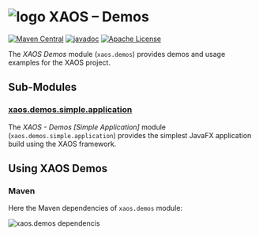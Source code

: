 # ![logo](https://github.com/ESSICS/XAOS/blob/master/doc/logo-small.png) XAOS – Demos

<!-- [![Sonatype Nexus (Snapshots)](https://img.shields.io/nexus/s/https/oss.sonatype.org/se.europeanspallationsource/xaos.demos.svg)](https://oss.sonatype.org/content/repositories/snapshots/se/europeanspallationsource/xaos.demos/) -->
[![Maven Central](https://img.shields.io/maven-central/v/se.europeanspallationsource/xaos.demos.svg)](https://repo1.maven.org/maven2/se/europeanspallationsource/xaos.demos)
[![javadoc](https://www.javadoc.io/badge/se.europeanspallationsource/xaos.demos.svg)](https://www.javadoc.io/doc/se.europeanspallationsource/xaos.demos)
[![Apache License](https://img.shields.io/badge/license-Apache%20License%202.0-yellow.svg)](http://www.apache.org/licenses/LICENSE-2.0)

The _XAOS Demos_ module (`xaos.demos`) provides demos and usage examples for the
XAOS project.


## Sub-Modules


### [xaos.demos.simple.application](https://github.com/ESSICS/XAOS/tree/master/xaos.demos.simple.application.module)

The _XAOS - Demos [Simple Application]_ module (`xaos.demos.simple.application`)
provides the simplest JavaFX application build using the XAOS framework.


## Using XAOS Demos


### Maven

Here the Maven dependencies of `xaos.demos` module:

![xaos.demos dependencis](https://github.com/ESSICS/XAOS/blob/master/xaos.demos.module/doc/maven-dependencies.png)



